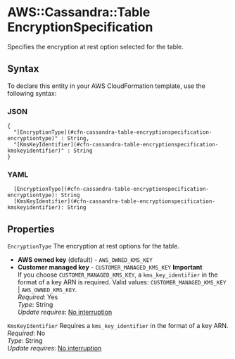 # AWS::Cassandra::Table EncryptionSpecification<a name="aws-properties-cassandra-table-encryptionspecification"></a>

Specifies the encryption at rest option selected for the table\. 

## Syntax<a name="aws-properties-cassandra-table-encryptionspecification-syntax"></a>

To declare this entity in your AWS CloudFormation template, use the following syntax:

### JSON<a name="aws-properties-cassandra-table-encryptionspecification-syntax.json"></a>

```
{
  "[EncryptionType](#cfn-cassandra-table-encryptionspecification-encryptiontype)" : String,
  "[KmsKeyIdentifier](#cfn-cassandra-table-encryptionspecification-kmskeyidentifier)" : String
}
```

### YAML<a name="aws-properties-cassandra-table-encryptionspecification-syntax.yaml"></a>

```
  [EncryptionType](#cfn-cassandra-table-encryptionspecification-encryptiontype): String
  [KmsKeyIdentifier](#cfn-cassandra-table-encryptionspecification-kmskeyidentifier): String
```

## Properties<a name="aws-properties-cassandra-table-encryptionspecification-properties"></a>

`EncryptionType`  <a name="cfn-cassandra-table-encryptionspecification-encryptiontype"></a>
The encryption at rest options for the table\.  
+ **AWS owned key** \(default\) \- `AWS_OWNED_KMS_KEY`
+ **Customer managed key** \- `CUSTOMER_MANAGED_KMS_KEY`
**Important**  
If you choose `CUSTOMER_MANAGED_KMS_KEY`, a `kms_key_identifier` in the format of a key ARN is required\. 
Valid values: `CUSTOMER_MANAGED_KMS_KEY` \| `AWS_OWNED_KMS_KEY`\.   
*Required*: Yes  
*Type*: String  
*Update requires*: [No interruption](https://docs.aws.amazon.com/AWSCloudFormation/latest/UserGuide/using-cfn-updating-stacks-update-behaviors.html#update-no-interrupt)

`KmsKeyIdentifier`  <a name="cfn-cassandra-table-encryptionspecification-kmskeyidentifier"></a>
Requires a `kms_key_identifier` in the format of a key ARN\.  
*Required*: No  
*Type*: String  
*Update requires*: [No interruption](https://docs.aws.amazon.com/AWSCloudFormation/latest/UserGuide/using-cfn-updating-stacks-update-behaviors.html#update-no-interrupt)